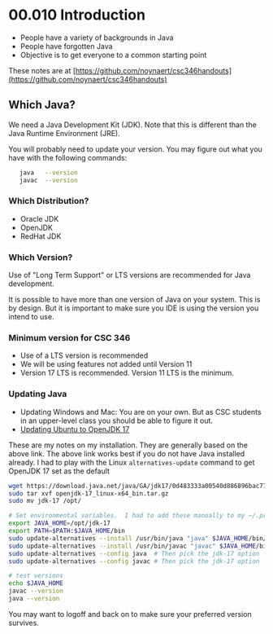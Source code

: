 # 00.010 Introduction

* People have a variety of backgrounds in Java
* People have forgotten Java
* Objective is to get everyone to a common starting point

These notes are at [https://github.com/noynaert/csc346handouts](https://github.com/noynaert/csc346handouts)

## Which Java?

We need a Java Development Kit (JDK).  Note that this is different than the Java Runtime Environment (JRE).

You will probably need to update your version.  You may figure out what you have with the following commands:

```bash
   java   --version
   javac  --version
```

### Which Distribution?

* Oracle JDK 
* OpenJDK
* RedHat JDK

### Which Version?

Use of "Long Term Support" or LTS versions are recommended for Java development.

It is possible to have more than one version of Java on your system.  This is by design.  But it is important to make sure you IDE is using the version you intend to use.

### Minimum version for CSC 346

* Use of a LTS version is recommended
* We will be using features not added until Version 11
* Version 17 LTS is recommended.  Version 11 LTS is the minimum.
### Updating Java
* Updating Windows and Mac:  You are on your own.  But as CSC students in an upper-level class you should be able to figure it out.
* [Updating Ubuntu to OpenJDK 17](https://techviewleo.com/install-java-openjdk-on-ubuntu-linux/)

These are my notes on my installation.  They are generally based on the above link.  The above link works best if you do not have Java installed already.  I had to play with the Linux `alternatives-update` command to get OpenJDK 17 set as the default

```bash
wget https://download.java.net/java/GA/jdk17/0d483333a00540d886896bac774ff48b/35/GPL/openjdk-17_linux-x64_bin.tar.gz
sudo tar xvf openjdk-17_linux-x64_bin.tar.gz
sudo mv jdk-17 /opt/

# Set environmental variables.  I had to add these manually to my ~/.profile
export JAVA_HOME=/opt/jdk-17
export PATH=$PATH:$JAVA_HOME/bin 
sudo update-alternatives --install /usr/bin/java "java" $JAVA_HOME/bin/java 1
sudo update-alternatives --install /usr/bin/javac "javac" $JAVA_HOME/bin/javac 1
sudo update-alternatives --config java  # Then pick the jdk-17 option
sudo update-alternatives --config javac # Then pick the jdk-17 option

# test versions
echo $JAVA_HOME
javac --version
java --version
```
You may want to logoff and back on to make sure your preferred version survives.
